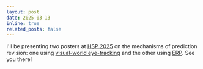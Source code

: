 ```yaml
---
layout: post
date: 2025-03-13
inline: true
related_posts: false
---
```


I'll be presenting two posters at [HSP 2025](https://hsp2025.github.io/) on the mechanisms of prediction revision: one using [visual-world eye-tracking](https://keyue-c.github.io/assets/pdf/conference/conference_HSP2025_updating_abstract.pdf) and the other using [ERP](https://keyue-c.github.io/assets/pdf/conference/conference_HSP2025_dissociating_abstract.pdf). See you there! 